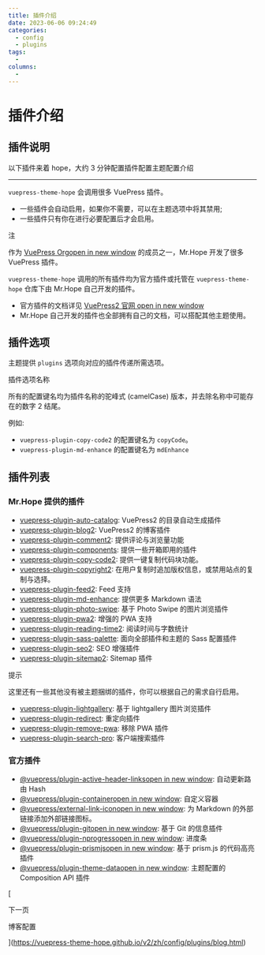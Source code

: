 ```yaml
---
title: 插件介绍
date: 2023-06-06 09:24:49
categories:
  - config
  - plugins
tags:
  -
columns:
  -
---
```


# 插件介绍

## 插件说明

以下插件来着 hope，大约 3 分钟配置插件配置主题配置介绍

---

`vuepress-theme-hope` 会调用很多 VuePress 插件。

- 一些插件会自动启用，如果你不需要，可以在主题选项中将其禁用;
- 一些插件只有你在进行必要配置后才会启用。

注

作为 [VuePress Orgopen in new window](https://github.com/orgs/vuepress/people) 的成员之一，Mr.Hope 开发了很多 VuePress 插件。

`vuepress-theme-hope` 调用的所有插件均为官方插件或托管在 `vuepress-theme-hope` 仓库下由 Mr.Hope 自己开发的插件。

- 官方插件的文档详见 [VuePress2 官网 open in new window](https://vuejs.press/zh/)
- Mr.Hope 自己开发的插件也全部拥有自己的文档，可以搭配其他主题使用。

## 插件选项

主题提供 `plugins` 选项向对应的插件传递所需选项。

插件选项名称

所有的配置键名均为插件名称的驼峰式 (camelCase) 版本，并去除名称中可能存在的数字 2 结尾。

例如:

- `vuepress-plugin-copy-code2` 的配置键名为 `copyCode`。
- `vuepress-plugin-md-enhance` 的配置键名为 `mdEnhance`

## 插件列表

### Mr.Hope 提供的插件

- [vuepress-plugin-auto-catalog](https://vuepress-theme-hope.github.io/v2/auto-catalog/zh/): VuePress2 的目录自动生成插件
- [vuepress-plugin-blog2](https://vuepress-theme-hope.github.io/v2/blog/zh/): VuePress2 的博客插件
- [vuepress-plugin-comment2](https://vuepress-theme-hope.github.io/v2/comment/zh/): 提供评论与浏览量功能
- [vuepress-plugin-components](https://vuepress-theme-hope.github.io/v2/components/zh/): 提供一些开箱即用的插件
- [vuepress-plugin-copy-code2](https://vuepress-theme-hope.github.io/v2/copy-code/zh/): 提供一键复制代码块功能。
- [vuepress-plugin-copyright2](https://vuepress-theme-hope.github.io/v2/copyright/zh/): 在用户复制时追加版权信息，或禁用站点的复制与选择。
- [vuepress-plugin-feed2](https://vuepress-theme-hope.github.io/v2/feed/zh/): Feed 支持
- [vuepress-plugin-md-enhance](https://vuepress-theme-hope.github.io/v2/md-enhance/zh/): 提供更多 Markdown 语法
- [vuepress-plugin-photo-swipe](https://vuepress-theme-hope.github.io/v2/photo-swipe/zh/): 基于 Photo Swipe 的图片浏览插件
- [vuepress-plugin-pwa2](https://vuepress-theme-hope.github.io/v2/pwa/zh/): 增强的 PWA 支持
- [vuepress-plugin-reading-time2](https://vuepress-theme-hope.github.io/v2/reading-time/zh/): 阅读时间与字数统计
- [vuepress-plugin-sass-palette](https://vuepress-theme-hope.github.io/v2/sass-palette/zh/): 面向全部插件和主题的 Sass 配置插件
- [vuepress-plugin-seo2](https://vuepress-theme-hope.github.io/v2/seo/zh/): SEO 增强插件
- [vuepress-plugin-sitemap2](https://vuepress-theme-hope.github.io/v2/sitemap/zh/): Sitemap 插件

提示

这里还有一些其他没有被主题捆绑的插件，你可以根据自己的需求自行启用。

- [vuepress-plugin-lightgallery](https://vuepress-theme-hope.github.io/v2/lightgallery/zh/): 基于 lightgallery 图片浏览插件
- [vuepress-plugin-redirect](https://vuepress-theme-hope.github.io/v2/redirect/zh/): 重定向插件
- [vuepress-plugin-remove-pwa](https://vuepress-theme-hope.github.io/v2/remove-pwa/zh/): 移除 PWA 插件
- [vuepress-plugin-search-pro](https://vuepress-theme-hope.github.io/v2/search-pro/zh/): 客户端搜索插件

### 官方插件

- [@vuepress/plugin-active-header-linksopen in new window](https://vuejs.press/zh/reference/plugin/active-header-links.html): 自动更新路由 Hash
- [@vuepress/plugin-containeropen in new window](https://vuejs.press/zh/reference/plugin/container.html): 自定义容器
- [@vuepress/external-link-iconopen in new window](https://vuejs.press/zh/reference/plugin/external-link-icon.html): 为 Markdown 的外部链接添加外部链接图标。
- [@vuepress/plugin-gitopen in new window](https://vuejs.press/zh/reference/plugin/git.html): 基于 Git 的信息插件
- [@vuepress/plugin-nprogressopen in new window](https://vuejs.press/zh/reference/plugin/nprogress.html): 进度条
- [@vuepress/plugin-prismjsopen in new window](https://vuejs.press/zh/reference/plugin/prismjs.html): 基于 prism.js 的代码高亮插件
- [@vuepress/plugin-theme-dataopen in new window](https://vuejs.press/zh/reference/plugin/theme-data.html): 主题配置的 Composition API 插件

[

下一页

博客配置

](https://vuepress-theme-hope.github.io/v2/zh/config/plugins/blog.html)

